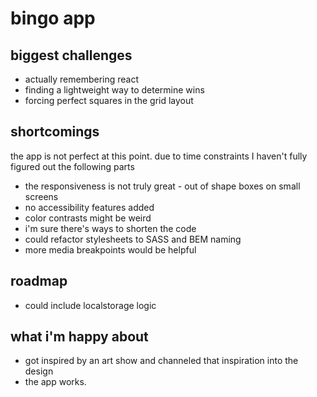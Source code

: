 # bingo app

## biggest challenges

- actually remembering react
- finding a lightweight way to determine wins
- forcing perfect squares in the grid layout

## shortcomings

the app is not perfect at this point. due to time constraints I haven't fully figured out the following parts

- the responsiveness is not truly great - out of shape boxes on small screens
- no accessibility features added
- color contrasts might be weird
- i'm sure there's ways to shorten the code
- could refactor stylesheets to SASS and BEM naming
- more media breakpoints would be helpful

## roadmap

- could include localstorage logic

## what i'm happy about

- got inspired by an art show and channeled that inspiration into the design
- the app works.
